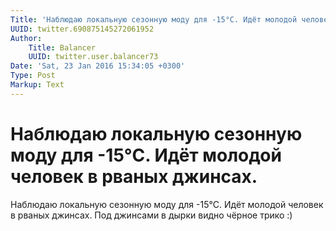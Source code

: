 ```yaml
---
Title: 'Наблюдаю локальную сезонную моду для -15°C. Идёт молодой человек в рваных джинсах.'
UUID: twitter.690875145272061952
Author:
    Title: Balancer
    UUID: twitter.user.balancer73
Date: 'Sat, 23 Jan 2016 15:34:05 +0300'
Type: Post
Markup: Text
---
```


# Наблюдаю локальную сезонную моду для -15°C. Идёт молодой человек в рваных джинсах.

Наблюдаю локальную сезонную моду для -15°C. Идёт молодой
человек в рваных джинсах. Под джинсами в дырки видно чёрное
трико :)